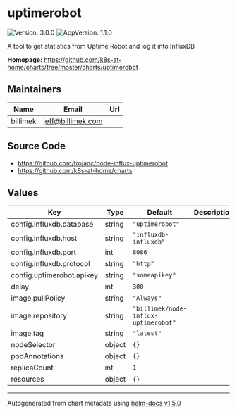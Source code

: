# uptimerobot

![Version: 3.0.0](https://img.shields.io/badge/Version-3.0.0-informational?style=flat-square) ![AppVersion: 1.1.0](https://img.shields.io/badge/AppVersion-1.1.0-informational?style=flat-square)

A tool to get statistics from Uptime Robot and log it into InfluxDB

**Homepage:** <https://github.com/k8s-at-home/charts/tree/master/charts/uptimerobot>

## Maintainers

| Name | Email | Url |
| ---- | ------ | --- |
| billimek | jeff@billimek.com |  |

## Source Code

* <https://github.com/trojanc/node-influx-uptimerobot>
* <https://github.com/k8s-at-home/charts>

## Values

| Key | Type | Default | Description |
|-----|------|---------|-------------|
| config.influxdb.database | string | `"uptimerobot"` |  |
| config.influxdb.host | string | `"influxdb-influxdb"` |  |
| config.influxdb.port | int | `8086` |  |
| config.influxdb.protocol | string | `"http"` |  |
| config.uptimerobot.apikey | string | `"someapikey"` |  |
| delay | int | `300` |  |
| image.pullPolicy | string | `"Always"` |  |
| image.repository | string | `"billimek/node-influx-uptimerobot"` |  |
| image.tag | string | `"latest"` |  |
| nodeSelector | object | `{}` |  |
| podAnnotations | object | `{}` |  |
| replicaCount | int | `1` |  |
| resources | object | `{}` |  |

----------------------------------------------
Autogenerated from chart metadata using [helm-docs v1.5.0](https://github.com/norwoodj/helm-docs/releases/v1.5.0)
